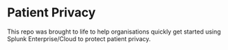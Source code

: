 # Patient Privacy

This repo was brought to life to help organisations quickly get started using Splunk Enterprise/Cloud to protect patient privacy.
